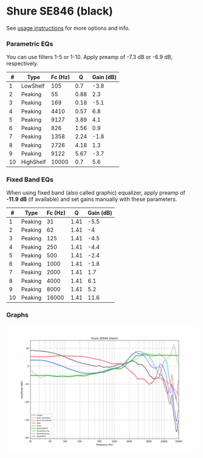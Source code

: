 # Shure SE846 (black)
See [usage instructions](https://github.com/jaakkopasanen/AutoEq#usage) for more options and info.

### Parametric EQs
You can use filters 1-5 or 1-10. Apply preamp of -7.3 dB or -6.9 dB, respectively.

|   # | Type      |   Fc (Hz) |    Q |   Gain (dB) |
|-----|-----------|-----------|------|-------------|
|   1 | LowShelf  |       105 | 0.7  |        -3.8 |
|   2 | Peaking   |        55 | 0.88 |         2.3 |
|   3 | Peaking   |       169 | 0.18 |        -5.1 |
|   4 | Peaking   |      4410 | 0.57 |         6.8 |
|   5 | Peaking   |      9127 | 3.89 |         4.1 |
|   6 | Peaking   |       826 | 1.56 |         0.9 |
|   7 | Peaking   |      1358 | 2.24 |        -1.8 |
|   8 | Peaking   |      2726 | 4.18 |         1.3 |
|   9 | Peaking   |      9122 | 5.67 |        -3.7 |
|  10 | HighShelf |     10000 | 0.7  |         5.6 |

### Fixed Band EQs
When using fixed band (also called graphic) equalizer, apply preamp of **-11.9 dB** (if available) and set gains manually with these parameters.

|   # | Type    |   Fc (Hz) |    Q |   Gain (dB) |
|-----|---------|-----------|------|-------------|
|   1 | Peaking |        31 | 1.41 |        -5.5 |
|   2 | Peaking |        62 | 1.41 |        -4   |
|   3 | Peaking |       125 | 1.41 |        -4.5 |
|   4 | Peaking |       250 | 1.41 |        -4.4 |
|   5 | Peaking |       500 | 1.41 |        -2.4 |
|   6 | Peaking |      1000 | 1.41 |        -1.8 |
|   7 | Peaking |      2000 | 1.41 |         1.7 |
|   8 | Peaking |      4000 | 1.41 |         6.1 |
|   9 | Peaking |      8000 | 1.41 |         5.2 |
|  10 | Peaking |     16000 | 1.41 |        11.6 |

### Graphs
![](./Shure%20SE846%20(black).png)
